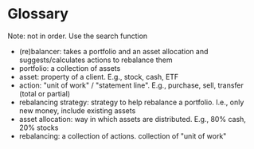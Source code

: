 # Glossary

Note: not in order. Use the search function

  * (re)balancer: takes a portfolio and an asset allocation and suggests/calculates actions to rebalance them
  * portfolio: a collection of assets
  * asset: property of a client. E.g., stock, cash, ETF
  * action: "unit of work" / "statement line". E.g., purchase, sell, transfer (total or partial)
  * rebalancing strategy: strategy to help rebalance a portfolio. I.e., only new money, include existing assets
  * asset allocation: way in which assets are distributed. E.g., 80% cash, 20% stocks
  * rebalancing: a collection of actions. collection of "unit of work"
  
